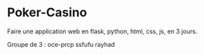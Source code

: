 # Poker-Casino
Faire une application web en flask, python, html, css, js, en 3 jours.

Groupe de 3 : 
oce-prcp
ssfufu
rayhad
